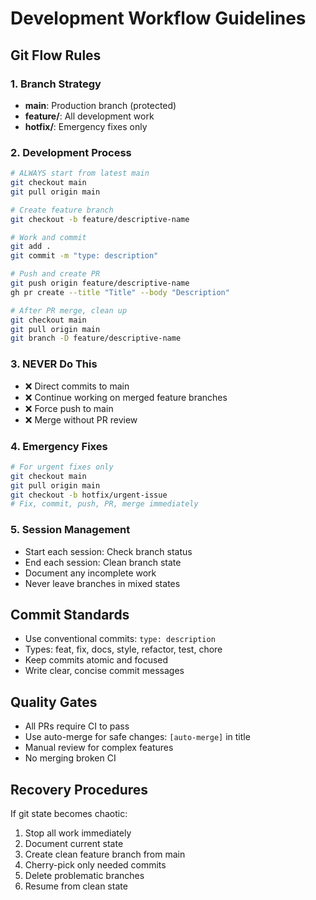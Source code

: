 # Development Workflow Guidelines

## Git Flow Rules

### 1. Branch Strategy
- **main**: Production branch (protected)
- **feature/**: All development work
- **hotfix/**: Emergency fixes only

### 2. Development Process
```bash
# ALWAYS start from latest main
git checkout main
git pull origin main

# Create feature branch
git checkout -b feature/descriptive-name

# Work and commit
git add .
git commit -m "type: description"

# Push and create PR
git push origin feature/descriptive-name
gh pr create --title "Title" --body "Description"

# After PR merge, clean up
git checkout main
git pull origin main
git branch -D feature/descriptive-name
```

### 3. NEVER Do This
- ❌ Direct commits to main
- ❌ Continue working on merged feature branches
- ❌ Force push to main
- ❌ Merge without PR review

### 4. Emergency Fixes
```bash
# For urgent fixes only
git checkout main
git pull origin main
git checkout -b hotfix/urgent-issue
# Fix, commit, push, PR, merge immediately
```

### 5. Session Management
- Start each session: Check branch status
- End each session: Clean branch state
- Document any incomplete work
- Never leave branches in mixed states

## Commit Standards
- Use conventional commits: `type: description`
- Types: feat, fix, docs, style, refactor, test, chore
- Keep commits atomic and focused
- Write clear, concise commit messages

## Quality Gates
- All PRs require CI to pass
- Use auto-merge for safe changes: `[auto-merge]` in title
- Manual review for complex features
- No merging broken CI

## Recovery Procedures
If git state becomes chaotic:
1. Stop all work immediately
2. Document current state
3. Create clean feature branch from main
4. Cherry-pick only needed commits
5. Delete problematic branches
6. Resume from clean state